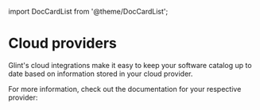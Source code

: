 import DocCardList from '@theme/DocCardList';

# Cloud providers

Glint's cloud integrations make it easy to keep your software catalog up to date based on information stored in your cloud provider. 

For more information, check out the documentation for your respective provider:

<DocCardList />

